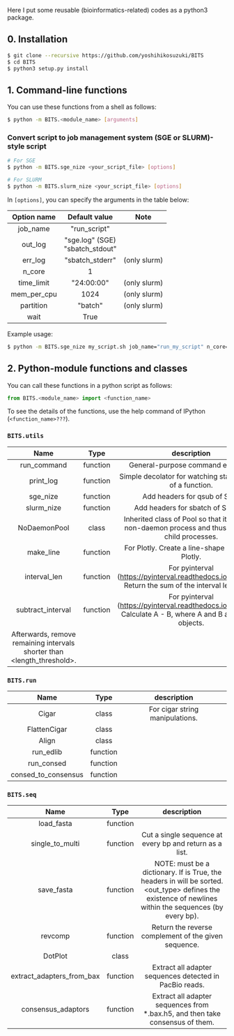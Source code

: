 Here I put some reusable (bioinformatics-related) codes as a python3 package.

## 0. Installation

```bash
$ git clone --recursive https://github.com/yoshihikosuzuki/BITS
$ cd BITS
$ python3 setup.py install
```


## 1. Command-line functions

You can use these functions from a shell as follows:

```bash
$ python -m BITS.<module_name> [arguments]
```


### Convert script to job management system (SGE or SLURM)-style script

```bash
# For SGE
$ python -m BITS.sge_nize <your_script_file> [options]

# For SLURM
$ python -m BITS.slurm_nize <your_script_file> [options]
```

In `[options]`, you can specify the arguments in the table below:

| Option name |           Default value            |     Note     |
| :---------: | :--------------------------------: | :----------: |
|  job_name   |            "run_script"            |              |
|   out_log   | "sge.log" (SGE)<br>"sbatch_stdout" |              |
|   err_log   |          "sbatch_stderr"           | (only slurm) |
|   n_core    |                 1                  |              |
| time_limit  |             "24:00:00"             | (only slurm) |
| mem_per_cpu |                1024                | (only slurm) |
|  partition  |              "batch"               | (only slurm) |
|    wait     |                True                |              |

Example usage:

```bash
$ python -m BITS.sge_nize my_script.sh job_name="run_my_script" n_core=12 wait=False
```



## 2. Python-module functions and classes

You can call these functions in a python script as follows:

```python
from BITS.<module_name> import <function_name>
```

To see the details of the functions, use the help command of IPython (`<function_name>???`).


### `BITS.utils`

|       Name        |   Type   |                         description                          |
| :---------------: | :------: | :----------------------------------------------------------: |
|    run_command    | function |              General-purpose command executer.               |
|     print_log     | function |  Simple decolator for watching start and end of a function.  |
|     sge_nize      | function |                 Add headers for qsub of SGE.                 |
|    slurm_nize     | function |               Add headers for sbatch of SLURM.               |
|   NoDaemonPool    |  class   | Inherited class of Pool so that it runs as a non-daemon process and thus can have child processes. |
|     make_line     | function |      For Plotly. Create a line-shape object for Plotly.      |
|   interval_len    | function | For pyinterval (https://pyinterval.readthedocs.io/en/latest/).<br> Return the sum of the interval lengths in <intvls>. |
| subtract_interval | function | For pyinterval (https://pyinterval.readthedocs.io/en/latest/).<br> Calculate A - B, where A and B are interval objects.
    Afterwards, remove remaining intervals shorter than <length_threshold>. |


### `BITS.run`

|        Name         |   Type   |           description           |
| :-----------------: | :------: | :-----------------------------: |
|        Cigar        |  class   | For cigar string manipulations. |
|    FlattenCigar     |  class   |                                 |
|        Align        |  class   |                                 |
|      run_edlib      | function |                                 |
|     run_consed      | function |                                 |
| consed_to_consensus | function |                                 |


### `BITS.seq`

|           Name            |   Type   |                         description                          |
| :-----------------------: | :------: | :----------------------------------------------------------: |
|        load_fasta         | function |                                                              |
|      single_to_multi      | function | Cut a single sequence at every <width> bp and return as a list. |
|        save_fasta         | function | NOTE: <reads> must be a dictionary. If <sort> is True, the headers in <reads> will be sorted.<br/>    <out_type> defines the existence of newlines within the sequences (by every <width> bp). |
|          revcomp          | function |     Return the reverse complement of the given sequence.     |
|          DotPlot          |  class   |                                                              |
| extract_adapters_from_bax | function |   Extract all adapter sequences detected in PacBio reads.    |
|    consensus_adaptors     | function | Extract all adapter sequences from *.bax.h5, and then take consensus of them. |
